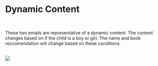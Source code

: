 <p align="center">
</p>

<h1>Dynamic Content</h1>
<br>
<p> These two emails are representative of a dynamic content. The content changes based on if the child is a boy or girl. The name and book reccomendation will change based on these conditions. </p><br />

<img src="https://i.imgur.com/jFw2ACk.jpg.jpg">




